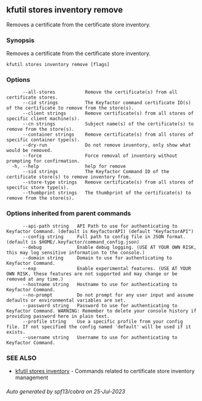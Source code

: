 ## kfutil stores inventory remove

Removes a certificate from the certificate store inventory.

### Synopsis

Removes a certificate from the certificate store inventory.

```
kfutil stores inventory remove [flags]
```

### Options

```
      --all-stores           Remove the certificate(s) from all certificate stores.
      --cid strings          The Keyfactor command certificate ID(s) of the certificate to remove from the store(s).
      --client strings       Remove certificate(s) from all stores of specific client machine(s).
      --cn strings           Subject name(s) of the certificate(s) to remove from the store(s).
      --container strings    Remove certificate(s) from all stores of specific container type(s).
      --dry-run              Do not remove inventory, only show what would be removed.
      --force                Force removal of inventory without prompting for confirmation.
  -h, --help                 help for remove
      --sid strings          The Keyfactor Command ID of the certificate store(s) to remove inventory from.
      --store-type strings   Remove certificate(s) from all stores of specific store type(s).
      --thumbprint strings   The thumbprint of the certificate(s) to remove from the store(s).
```

### Options inherited from parent commands

```
      --api-path string   API Path to use for authenticating to Keyfactor Command. (default is KeyfactorAPI) (default "KeyfactorAPI")
      --config string     Full path to config file in JSON format. (default is $HOME/.keyfactor/command_config.json)
      --debug             Enable debug logging. (USE AT YOUR OWN RISK, this may log sensitive information to the console.)
      --domain string     Domain to use for authenticating to Keyfactor Command.
      --exp               Enable experimental features. (USE AT YOUR OWN RISK, these features are not supported and may change or be removed at any time.)
      --hostname string   Hostname to use for authenticating to Keyfactor Command.
      --no-prompt         Do not prompt for any user input and assume defaults or environmental variables are set.
      --password string   Password to use for authenticating to Keyfactor Command. WARNING: Remember to delete your console history if providing password here in plain text.
      --profile string    Use a specific profile from your config file. If not specified the config named 'default' will be used if it exists.
      --username string   Username to use for authenticating to Keyfactor Command.
```

### SEE ALSO

* [kfutil stores inventory](kfutil_stores_inventory.md)	 - Commands related to certificate store inventory management

###### Auto generated by spf13/cobra on 25-Jul-2023
